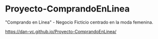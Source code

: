 # Proyecto-ComprandoEnLinea
"Comprando en Línea" - Negocio Ficticio centrado en la moda femenina.

https://dan-vc.github.io/Proyecto-ComprandoEnLinea/
